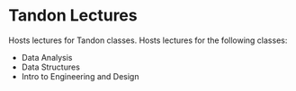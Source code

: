 # Tandon Lectures
Hosts lectures for Tandon classes. Hosts lectures for the following classes:

- Data Analysis
- Data Structures
- Intro to Engineering and Design
